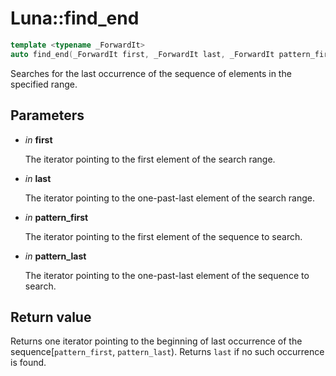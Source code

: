 # Luna::find_end

```c++
template <typename _ForwardIt>
auto find_end(_ForwardIt first, _ForwardIt last, _ForwardIt pattern_first, _ForwardIt pattern_last) -> enable_if_t< is_pointer_v< _ForwardIt >, _ForwardIt >
```

Searches for the last occurrence of the sequence of elements in the specified range. 



## Parameters
* *in* **first**

    The iterator pointing to the first element of the search range. 

* *in* **last**

    The iterator pointing to the one-past-last element of the search range. 

* *in* **pattern_first**

    The iterator pointing to the first element of the sequence to search. 

* *in* **pattern_last**

    The iterator pointing to the one-past-last element of the sequence to search. 

## Return value
Returns one iterator pointing to the beginning of last occurrence of the sequence[`pattern_first`, `pattern_last`). Returns `last` if no such occurrence is found. 

